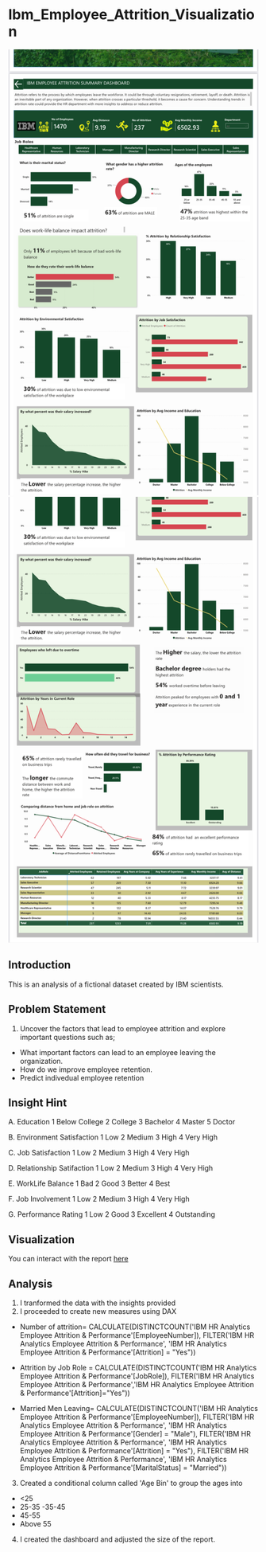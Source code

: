 # Ibm_Employee_Attrition_Visualization
![](ibm_report2.PNG)
![](ibm_report1.PNG)

## Introduction
This is an analysis of a fictional dataset created by IBM scientists. 

## Problem Statement
1. Uncover the factors that lead to employee attrition and explore important questions such as;
- What important factors can lead to an employee leaving the organization.
- How do we improve employee retention.
- Predict indivedual employee retention 

## Insight Hint
A. Education
1 Below College
2 College
3 Bachelor
4 Master
5 Doctor

B. Environment Satisfaction
1 Low
2 Medium
3 High
4 Very High

C. Job Satisfaction
1 Low
2 Medium
3 High
4 Very High

D. Relationship Satifaction
1 Low
2 Medium
3 High
4 Very High

E. WorkLife Balance
1 Bad
2 Good
3 Better
4 Best

F. Job Involvement
1 Low
2 Medium
3 High
4 Very High

G. Performance Rating
1 Low
2 Good
3 Excellent
4 Outstanding

## Visualization
You can interact with the report [here](ibm_employee_attrition.pbix)

## Analysis
1. I tranformed the data with the insights provided
2. I proceeded to create new measures using DAX

- Number of attrition= CALCULATE(DISTINCTCOUNT('IBM HR Analytics Employee Attrition & Performance'[EmployeeNumber]),
                        FILTER('IBM HR Analytics Employee Attrition & Performance', 'IBM HR Analytics Employee Attrition & Performance'[Attrition] = "Yes"))

- Attrition by Job Role = CALCULATE(DISTINCTCOUNT('IBM HR Analytics Employee Attrition & Performance'[JobRole]), 
FILTER('IBM HR Analytics Employee Attrition & Performance','IBM HR Analytics Employee Attrition & Performance'[Attrition]="Yes"))

- Married Men Leaving= CALCULATE(DISTINCTCOUNT('IBM HR Analytics Employee Attrition & Performance'[EmployeeNumber]),
FILTER('IBM HR Analytics Employee Attrition & Performance', 'IBM HR Analytics Employee Attrition & Performance'[Gender] = "Male"),
FILTER('IBM HR Analytics Employee Attrition & Performance', 'IBM HR Analytics Employee Attrition & Performance'[Attrition] = "Yes"),
FILTER('IBM HR Analytics Employee Attrition & Performance', 'IBM HR Analytics Employee Attrition & Performance'[MaritalStatus] = "Married"))

3. Created a conditional column called 'Age Bin' to group the ages into
- <25 
- 25-35
-35-45
- 45-55
- Above 55

4. I created the dashboard and adjusted the size of the report.




